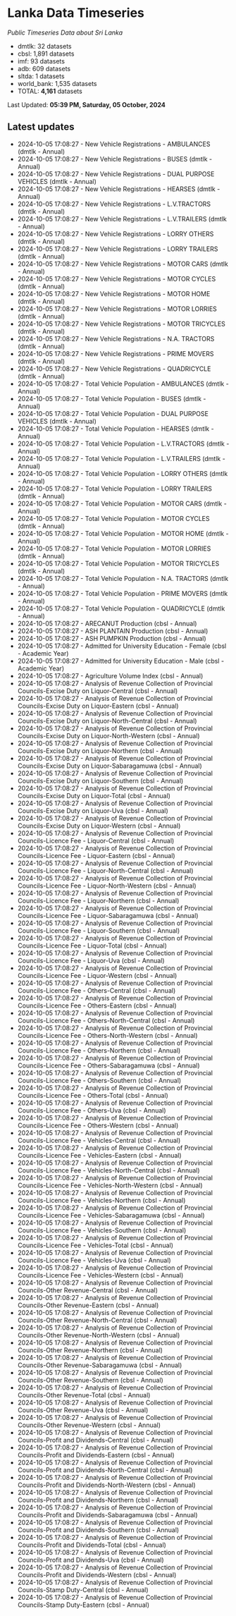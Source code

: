 # Lanka Data Timeseries
*Public Timeseries Data about Sri Lanka*

* dmtlk: 32 datasets
* cbsl: 1,891 datasets
* imf: 93 datasets
* adb: 609 datasets
* sltda: 1 datasets
* world_bank: 1,535 datasets
* TOTAL: **4,161** datasets

Last Updated: **05:39 PM, Saturday, 05 October, 2024**

## Latest updates

* 2024-10-05 17:08:27 - New Vehicle Registrations - AMBULANCES (dmtlk - Annual)
* 2024-10-05 17:08:27 - New Vehicle Registrations - BUSES (dmtlk - Annual)
* 2024-10-05 17:08:27 - New Vehicle Registrations - DUAL PURPOSE VEHICLES (dmtlk - Annual)
* 2024-10-05 17:08:27 - New Vehicle Registrations - HEARSES (dmtlk - Annual)
* 2024-10-05 17:08:27 - New Vehicle Registrations - L.V.TRACTORS (dmtlk - Annual)
* 2024-10-05 17:08:27 - New Vehicle Registrations - L.V.TRAILERS (dmtlk - Annual)
* 2024-10-05 17:08:27 - New Vehicle Registrations - LORRY OTHERS (dmtlk - Annual)
* 2024-10-05 17:08:27 - New Vehicle Registrations - LORRY TRAILERS (dmtlk - Annual)
* 2024-10-05 17:08:27 - New Vehicle Registrations - MOTOR CARS (dmtlk - Annual)
* 2024-10-05 17:08:27 - New Vehicle Registrations - MOTOR CYCLES (dmtlk - Annual)
* 2024-10-05 17:08:27 - New Vehicle Registrations - MOTOR HOME (dmtlk - Annual)
* 2024-10-05 17:08:27 - New Vehicle Registrations - MOTOR LORRIES (dmtlk - Annual)
* 2024-10-05 17:08:27 - New Vehicle Registrations - MOTOR TRICYCLES (dmtlk - Annual)
* 2024-10-05 17:08:27 - New Vehicle Registrations - N.A. TRACTORS (dmtlk - Annual)
* 2024-10-05 17:08:27 - New Vehicle Registrations - PRIME MOVERS (dmtlk - Annual)
* 2024-10-05 17:08:27 - New Vehicle Registrations - QUADRICYCLE (dmtlk - Annual)
* 2024-10-05 17:08:27 - Total Vehicle Population - AMBULANCES (dmtlk - Annual)
* 2024-10-05 17:08:27 - Total Vehicle Population - BUSES (dmtlk - Annual)
* 2024-10-05 17:08:27 - Total Vehicle Population - DUAL PURPOSE VEHICLES (dmtlk - Annual)
* 2024-10-05 17:08:27 - Total Vehicle Population - HEARSES (dmtlk - Annual)
* 2024-10-05 17:08:27 - Total Vehicle Population - L.V.TRACTORS (dmtlk - Annual)
* 2024-10-05 17:08:27 - Total Vehicle Population - L.V.TRAILERS (dmtlk - Annual)
* 2024-10-05 17:08:27 - Total Vehicle Population - LORRY OTHERS (dmtlk - Annual)
* 2024-10-05 17:08:27 - Total Vehicle Population - LORRY TRAILERS (dmtlk - Annual)
* 2024-10-05 17:08:27 - Total Vehicle Population - MOTOR CARS (dmtlk - Annual)
* 2024-10-05 17:08:27 - Total Vehicle Population - MOTOR CYCLES (dmtlk - Annual)
* 2024-10-05 17:08:27 - Total Vehicle Population - MOTOR HOME (dmtlk - Annual)
* 2024-10-05 17:08:27 - Total Vehicle Population - MOTOR LORRIES (dmtlk - Annual)
* 2024-10-05 17:08:27 - Total Vehicle Population - MOTOR TRICYCLES (dmtlk - Annual)
* 2024-10-05 17:08:27 - Total Vehicle Population - N.A. TRACTORS (dmtlk - Annual)
* 2024-10-05 17:08:27 - Total Vehicle Population - PRIME MOVERS (dmtlk - Annual)
* 2024-10-05 17:08:27 - Total Vehicle Population - QUADRICYCLE (dmtlk - Annual)
* 2024-10-05 17:08:27 - ARECANUT Production (cbsl - Annual)
* 2024-10-05 17:08:27 - ASH PLANTAIN Production (cbsl - Annual)
* 2024-10-05 17:08:27 - ASH PUMPKIN Production (cbsl - Annual)
* 2024-10-05 17:08:27 - Admitted for University Education - Female (cbsl - Academic Year)
* 2024-10-05 17:08:27 - Admitted for University Education - Male (cbsl - Academic Year)
* 2024-10-05 17:08:27 - Agriculture Volume Index (cbsl - Annual)
* 2024-10-05 17:08:27 - Analysis of Revenue Collection of Provincial Councils-Excise Duty on Liquor-Central (cbsl - Annual)
* 2024-10-05 17:08:27 - Analysis of Revenue Collection of Provincial Councils-Excise Duty on Liquor-Eastern (cbsl - Annual)
* 2024-10-05 17:08:27 - Analysis of Revenue Collection of Provincial Councils-Excise Duty on Liquor-North-Central (cbsl - Annual)
* 2024-10-05 17:08:27 - Analysis of Revenue Collection of Provincial Councils-Excise Duty on Liquor-North-Western (cbsl - Annual)
* 2024-10-05 17:08:27 - Analysis of Revenue Collection of Provincial Councils-Excise Duty on Liquor-Northern (cbsl - Annual)
* 2024-10-05 17:08:27 - Analysis of Revenue Collection of Provincial Councils-Excise Duty on Liquor-Sabaragamuwa (cbsl - Annual)
* 2024-10-05 17:08:27 - Analysis of Revenue Collection of Provincial Councils-Excise Duty on Liquor-Southern (cbsl - Annual)
* 2024-10-05 17:08:27 - Analysis of Revenue Collection of Provincial Councils-Excise Duty on Liquor-Total (cbsl - Annual)
* 2024-10-05 17:08:27 - Analysis of Revenue Collection of Provincial Councils-Excise Duty on Liquor-Uva (cbsl - Annual)
* 2024-10-05 17:08:27 - Analysis of Revenue Collection of Provincial Councils-Excise Duty on Liquor-Western (cbsl - Annual)
* 2024-10-05 17:08:27 - Analysis of Revenue Collection of Provincial Councils-Licence Fee - Liquor-Central (cbsl - Annual)
* 2024-10-05 17:08:27 - Analysis of Revenue Collection of Provincial Councils-Licence Fee - Liquor-Eastern (cbsl - Annual)
* 2024-10-05 17:08:27 - Analysis of Revenue Collection of Provincial Councils-Licence Fee - Liquor-North-Central (cbsl - Annual)
* 2024-10-05 17:08:27 - Analysis of Revenue Collection of Provincial Councils-Licence Fee - Liquor-North-Western (cbsl - Annual)
* 2024-10-05 17:08:27 - Analysis of Revenue Collection of Provincial Councils-Licence Fee - Liquor-Northern (cbsl - Annual)
* 2024-10-05 17:08:27 - Analysis of Revenue Collection of Provincial Councils-Licence Fee - Liquor-Sabaragamuwa (cbsl - Annual)
* 2024-10-05 17:08:27 - Analysis of Revenue Collection of Provincial Councils-Licence Fee - Liquor-Southern (cbsl - Annual)
* 2024-10-05 17:08:27 - Analysis of Revenue Collection of Provincial Councils-Licence Fee - Liquor-Total (cbsl - Annual)
* 2024-10-05 17:08:27 - Analysis of Revenue Collection of Provincial Councils-Licence Fee - Liquor-Uva (cbsl - Annual)
* 2024-10-05 17:08:27 - Analysis of Revenue Collection of Provincial Councils-Licence Fee - Liquor-Western (cbsl - Annual)
* 2024-10-05 17:08:27 - Analysis of Revenue Collection of Provincial Councils-Licence Fee - Others-Central (cbsl - Annual)
* 2024-10-05 17:08:27 - Analysis of Revenue Collection of Provincial Councils-Licence Fee - Others-Eastern (cbsl - Annual)
* 2024-10-05 17:08:27 - Analysis of Revenue Collection of Provincial Councils-Licence Fee - Others-North-Central (cbsl - Annual)
* 2024-10-05 17:08:27 - Analysis of Revenue Collection of Provincial Councils-Licence Fee - Others-North-Western (cbsl - Annual)
* 2024-10-05 17:08:27 - Analysis of Revenue Collection of Provincial Councils-Licence Fee - Others-Northern (cbsl - Annual)
* 2024-10-05 17:08:27 - Analysis of Revenue Collection of Provincial Councils-Licence Fee - Others-Sabaragamuwa (cbsl - Annual)
* 2024-10-05 17:08:27 - Analysis of Revenue Collection of Provincial Councils-Licence Fee - Others-Southern (cbsl - Annual)
* 2024-10-05 17:08:27 - Analysis of Revenue Collection of Provincial Councils-Licence Fee - Others-Total (cbsl - Annual)
* 2024-10-05 17:08:27 - Analysis of Revenue Collection of Provincial Councils-Licence Fee - Others-Uva (cbsl - Annual)
* 2024-10-05 17:08:27 - Analysis of Revenue Collection of Provincial Councils-Licence Fee - Others-Western (cbsl - Annual)
* 2024-10-05 17:08:27 - Analysis of Revenue Collection of Provincial Councils-Licence Fee - Vehicles-Central (cbsl - Annual)
* 2024-10-05 17:08:27 - Analysis of Revenue Collection of Provincial Councils-Licence Fee - Vehicles-Eastern (cbsl - Annual)
* 2024-10-05 17:08:27 - Analysis of Revenue Collection of Provincial Councils-Licence Fee - Vehicles-North-Central (cbsl - Annual)
* 2024-10-05 17:08:27 - Analysis of Revenue Collection of Provincial Councils-Licence Fee - Vehicles-North-Western (cbsl - Annual)
* 2024-10-05 17:08:27 - Analysis of Revenue Collection of Provincial Councils-Licence Fee - Vehicles-Northern (cbsl - Annual)
* 2024-10-05 17:08:27 - Analysis of Revenue Collection of Provincial Councils-Licence Fee - Vehicles-Sabaragamuwa (cbsl - Annual)
* 2024-10-05 17:08:27 - Analysis of Revenue Collection of Provincial Councils-Licence Fee - Vehicles-Southern (cbsl - Annual)
* 2024-10-05 17:08:27 - Analysis of Revenue Collection of Provincial Councils-Licence Fee - Vehicles-Total (cbsl - Annual)
* 2024-10-05 17:08:27 - Analysis of Revenue Collection of Provincial Councils-Licence Fee - Vehicles-Uva (cbsl - Annual)
* 2024-10-05 17:08:27 - Analysis of Revenue Collection of Provincial Councils-Licence Fee - Vehicles-Western (cbsl - Annual)
* 2024-10-05 17:08:27 - Analysis of Revenue Collection of Provincial Councils-Other Revenue-Central (cbsl - Annual)
* 2024-10-05 17:08:27 - Analysis of Revenue Collection of Provincial Councils-Other Revenue-Eastern (cbsl - Annual)
* 2024-10-05 17:08:27 - Analysis of Revenue Collection of Provincial Councils-Other Revenue-North-Central (cbsl - Annual)
* 2024-10-05 17:08:27 - Analysis of Revenue Collection of Provincial Councils-Other Revenue-North-Western (cbsl - Annual)
* 2024-10-05 17:08:27 - Analysis of Revenue Collection of Provincial Councils-Other Revenue-Northern (cbsl - Annual)
* 2024-10-05 17:08:27 - Analysis of Revenue Collection of Provincial Councils-Other Revenue-Sabaragamuwa (cbsl - Annual)
* 2024-10-05 17:08:27 - Analysis of Revenue Collection of Provincial Councils-Other Revenue-Southern (cbsl - Annual)
* 2024-10-05 17:08:27 - Analysis of Revenue Collection of Provincial Councils-Other Revenue-Total (cbsl - Annual)
* 2024-10-05 17:08:27 - Analysis of Revenue Collection of Provincial Councils-Other Revenue-Uva (cbsl - Annual)
* 2024-10-05 17:08:27 - Analysis of Revenue Collection of Provincial Councils-Other Revenue-Western (cbsl - Annual)
* 2024-10-05 17:08:27 - Analysis of Revenue Collection of Provincial Councils-Profit and Dividends-Central (cbsl - Annual)
* 2024-10-05 17:08:27 - Analysis of Revenue Collection of Provincial Councils-Profit and Dividends-Eastern (cbsl - Annual)
* 2024-10-05 17:08:27 - Analysis of Revenue Collection of Provincial Councils-Profit and Dividends-North-Central (cbsl - Annual)
* 2024-10-05 17:08:27 - Analysis of Revenue Collection of Provincial Councils-Profit and Dividends-North-Western (cbsl - Annual)
* 2024-10-05 17:08:27 - Analysis of Revenue Collection of Provincial Councils-Profit and Dividends-Northern (cbsl - Annual)
* 2024-10-05 17:08:27 - Analysis of Revenue Collection of Provincial Councils-Profit and Dividends-Sabaragamuwa (cbsl - Annual)
* 2024-10-05 17:08:27 - Analysis of Revenue Collection of Provincial Councils-Profit and Dividends-Southern (cbsl - Annual)
* 2024-10-05 17:08:27 - Analysis of Revenue Collection of Provincial Councils-Profit and Dividends-Total (cbsl - Annual)
* 2024-10-05 17:08:27 - Analysis of Revenue Collection of Provincial Councils-Profit and Dividends-Uva (cbsl - Annual)
* 2024-10-05 17:08:27 - Analysis of Revenue Collection of Provincial Councils-Profit and Dividends-Western (cbsl - Annual)
* 2024-10-05 17:08:27 - Analysis of Revenue Collection of Provincial Councils-Stamp Duty-Central (cbsl - Annual)
* 2024-10-05 17:08:27 - Analysis of Revenue Collection of Provincial Councils-Stamp Duty-Eastern (cbsl - Annual)